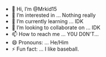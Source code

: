 - 👋 Hi, I’m @Mrkid15
- 👀 I’m interested in ... Nothing really
- 🌱 I’m currently learning ... IDK
- 💞️ I’m looking to collaborate on ... IDK
- 📫 How to reach me ... Y0U D0N'T...
- 😄 Pronouns: ... He/Him
- ⚡ Fun fact: ... I like baseball.

<!---
Mrkid15/Mrkid15 is a ✨ special ✨ repository because its `README.md` (this file) appears on your GitHub profile.
You can click the Preview link to take a look at your changes.
--->
